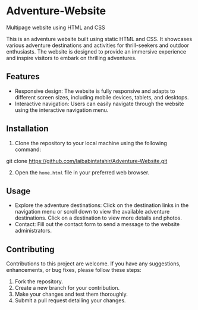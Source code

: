 # Adventure-Website
Multipage website using HTML and CSS

This is an adventure website built using static HTML and CSS. It showcases various adventure destinations and activities for thrill-seekers and outdoor enthusiasts. The website is designed to provide an immersive experience and inspire visitors to embark on thrilling adventures.

## Features

- Responsive design: The website is fully responsive and adapts to different screen sizes, including mobile devices, tablets, and desktops.
- Interactive navigation: Users can easily navigate through the website using the interactive navigation menu.

## Installation

1. Clone the repository to your local machine using the following command:

  git clone https://github.com/laibabintatahir/Adventure-Website.git

2. Open the `home.html` file in your preferred web browser.

## Usage

- Explore the adventure destinations: Click on the destination links in the navigation menu or scroll down to view the available adventure destinations. Click on a destination to view more details and photos.
- Contact: Fill out the contact form to send a message to the website administrators.

## Contributing

Contributions to this project are welcome. If you have any suggestions, enhancements, or bug fixes, please follow these steps:

1. Fork the repository.
2. Create a new branch for your contribution.
3. Make your changes and test them thoroughly.
4. Submit a pull request detailing your changes.
